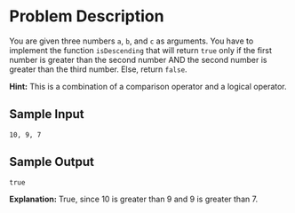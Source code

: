 # Problem Description

You are given three numbers `a`, `b`, and `c` as arguments. You have to implement the function `isDescending` that will return `true` only if the first number is greater than the second number AND the second number is greater than the third number. Else, return `false`.

**Hint:** This is a combination of a comparison operator and a logical operator.

## Sample Input
```plaintext
10, 9, 7
```

## Sample Output
```plaintext
true
```

**Explanation:**
True, since 10 is greater than 9 and 9 is greater than 7.
